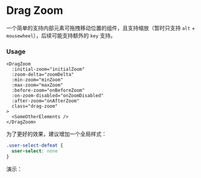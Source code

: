 # Drag Zoom

一个简单的支持内部元素可拖拽移动位置的组件，且支持缩放（暂时只支持 `alt` + `mousewheel`），后续可能支持额外的 `key` 支持。

### Usage

```vue
<DragZoom
  :initial-zoom="initialZoom"
  :zoom-delta="zoomDelta"
  :min-zoom="minZoom"
  :max-zoom="maxZoom"
  :before-zoom="onBeforeZoom"
  :on-zoom-disabled="onZoomDisabled"
  :after-zoom="onAfterZoom"
  class="drag-zoom"
>
  <SomeOtherElements />
</DragZoom>
```

为了更好的效果，建议增加一个全局样式：
```css
.user-select-defeat {
  user-select: none
}
```

演示：

<DragZoomPresenter />
